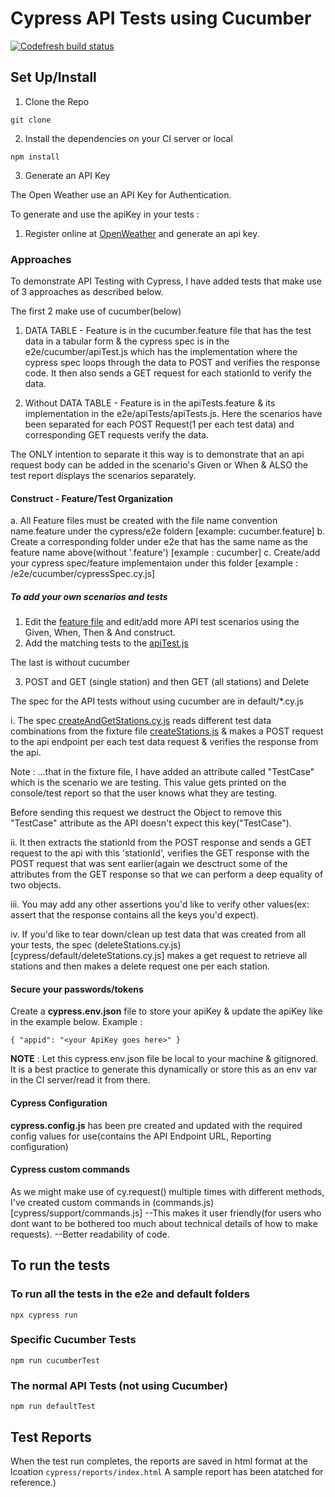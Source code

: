 # Cypress API Tests using Cucumber

[![Codefresh build status]( https://g.codefresh.io/api/badges/pipeline/samnash/Cypress-Cucumber%2FExecuteTests?type=cf-1&key=eyJhbGciOiJIUzI1NiJ9.NjQyMjVhZTg2MmY4NzcwODQxZTgxNGJh.WDAWfCMI9x73Zlu2FNbcD5HS84sqj9_Fa6NvXX3MUpU)]( https://g.codefresh.io/pipelines/edit/new/builds?id=64262bce1952ec70cf8542e7&pipeline=ExecuteTests&projects=Cypress-Cucumber&projectId=642629f7867c8de3fbf99255)

## Set Up/Install

1. Clone the Repo

```
git clone
```

2. Install the dependencies on your CI server or local

```
npm install
```

3. Generate an API Key

The Open Weather use an API Key for Authentication.

To generate and use the apiKey in your tests :

1. Register online at [OpenWeather](https://home.openweathermap.org/api_keys) and generate an api key.

### Approaches

To demonstrate API Testing with Cypress, I have added tests that make use of 3 approaches as described below.

The first 2 make use of cucumber(below)

1. DATA TABLE - Feature is in the cucumber.feature file that has the test data in a tabular form & the cypress spec is in the e2e/cucumber/apiTest.js which has the implementation where the cypress spec loops through the data to POST and verifies the response code. It then also sends a GET request for each stationId to verify the data.

2. Without DATA TABLE - Feature is in the apiTests.feature & its implementation in the e2e/apiTests/apiTests.js. Here the scenarios have been separated for each POST Request(1 per each test data) and corresponding GET requests verify the data.

The ONLY intention to separate it this way is to demonstrate that an api request body can be added in the scenario's Given or When & ALSO the test report displays the scenarios separately.

#### Construct - Feature/Test Organization

a. All Feature files must be created with the file name convention name.feature under the cypress/e2e foldern [example: cucumber.feature]
b. Create a corresponding folder under e2e that has the same name as the feature name above(without '.feature') [example : cucumber]
c. Create/add your cypress spec/feature implementaion under this folder [example : /e2e/cucumber/cypressSpec.cy.js]

##### To add your own scenarios and tests

1. Edit the [feature file](cypress/e2e/stations.feature) and edit/add more API test scenarios using the Given, When, Then & And construct.
2. Add the matching tests to the [apiTest.js](cypress/e2e/stations/apiTest.js)

The last is without cucumber

3. POST and GET (single station) and then GET (all stations) and Delete

The spec for the API tests without using cucumber are in default/\*.cy.js

i. The spec [createAndGetStations.cy.js](cypress/default/createAndGetStations.cy.js) reads different test data combinations from the fixture file [createStations.js](cypress/fixtures/createStations.js) & makes a POST request to the api endpoint per each test data request & verifies the response from the api.

Note : ...that in the fixture file, I have added an attribute called "TestCase" which is the scenario we are testing. This value gets printed on the console/test report so that the user knows what they are testing.

Before sending this request we destruct the Object to remove this "TestCase" attribute as the API doesn't expect this key("TestCase").

ii. It then extracts the stationId from the POST response and sends a GET request to the api with this 'stationId', verifies the GET response with the POST request that was sent earlier(again we desctruct some of the attributes from the GET response so that we can perform a deep equality of two objects.

iii. You may add any other assertions you'd like to verify other values(ex: assert that the response contains all the keys you'd expect).

iv. If you'd like to tear down/clean up test data that was created from all your tests, the spec (deleteStations.cy.js)[cypress/default/deleteStations.cy.js] makes a get request to retrieve all stations and then makes a delete request one per each station.

#### Secure your passwords/tokens

Create a <b>cypress.env.json</b> file to store your apiKey & update the apiKey like in the example below.
Example :

```
{ "appid": "<your ApiKey goes here>" }
```

<b>NOTE</b> : Let this cypress.env.json file be local to your machine & gitignored. It is a best practice to generate this dynamically or store this as an env var in the CI server/read it from there.

#### Cypress Configuration

<b>cypress.config.js</b> has been pre created and updated with the required config values for use(contains the API Endpoint URL, Reporting configuration)

#### Cypress custom commands

As we might make use of cy.request() multiple times with different methods, I've created custom commands in (commands.js)[cypress/support/commands.js]
--This makes it user friendly(for users who dont want to be bothered too much about technical details of how to make requests).
--Better readability of code.

## To run the tests

### To run all the tests in the e2e and default folders

```
npx cypress run
```

### Specific Cucumber Tests

```
npm run cucumberTest
```

### The normal API Tests (not using Cucumber)

```
npm run defaultTest
```

## Test Reports

When the test run completes, the reports are saved in html format at the lcoation `cypress/reports/index.html`
A sample report has been atatched for reference.)
